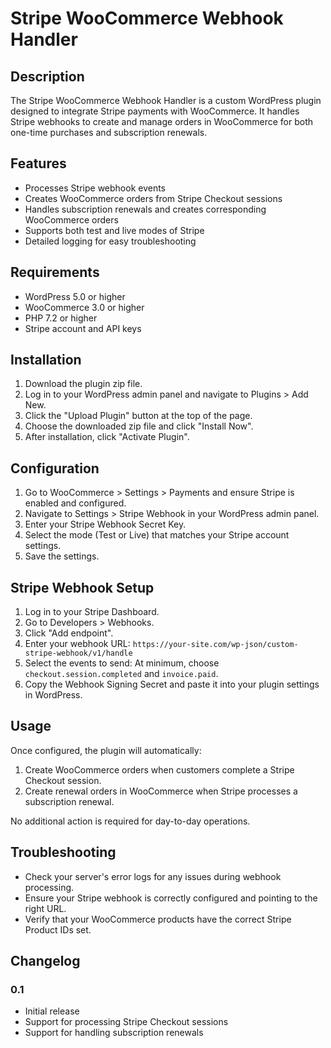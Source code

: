 # Stripe WooCommerce Webhook Handler

## Description

The Stripe WooCommerce Webhook Handler is a custom WordPress plugin designed to integrate Stripe payments with WooCommerce. It handles Stripe webhooks to create and manage orders in WooCommerce for both one-time purchases and subscription renewals.

## Features

- Processes Stripe webhook events
- Creates WooCommerce orders from Stripe Checkout sessions
- Handles subscription renewals and creates corresponding WooCommerce orders
- Supports both test and live modes of Stripe
- Detailed logging for easy troubleshooting

## Requirements

- WordPress 5.0 or higher
- WooCommerce 3.0 or higher
- PHP 7.2 or higher
- Stripe account and API keys

## Installation

1. Download the plugin zip file.
2. Log in to your WordPress admin panel and navigate to Plugins > Add New.
3. Click the "Upload Plugin" button at the top of the page.
4. Choose the downloaded zip file and click "Install Now".
5. After installation, click "Activate Plugin".

## Configuration

1. Go to WooCommerce > Settings > Payments and ensure Stripe is enabled and configured.
2. Navigate to Settings > Stripe Webhook in your WordPress admin panel.
3. Enter your Stripe Webhook Secret Key.
4. Select the mode (Test or Live) that matches your Stripe account settings.
5. Save the settings.

## Stripe Webhook Setup

1. Log in to your Stripe Dashboard.
2. Go to Developers > Webhooks.
3. Click "Add endpoint".
4. Enter your webhook URL: `https://your-site.com/wp-json/custom-stripe-webhook/v1/handle`
5. Select the events to send: At minimum, choose `checkout.session.completed` and `invoice.paid`.
6. Copy the Webhook Signing Secret and paste it into your plugin settings in WordPress.

## Usage

Once configured, the plugin will automatically:

1. Create WooCommerce orders when customers complete a Stripe Checkout session.
2. Create renewal orders in WooCommerce when Stripe processes a subscription renewal.

No additional action is required for day-to-day operations.

## Troubleshooting

- Check your server's error logs for any issues during webhook processing.
- Ensure your Stripe webhook is correctly configured and pointing to the right URL.
- Verify that your WooCommerce products have the correct Stripe Product IDs set.

## Changelog

### 0.1
- Initial release
- Support for processing Stripe Checkout sessions
- Support for handling subscription renewals
